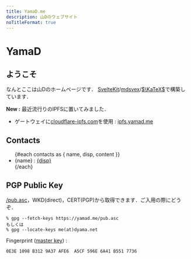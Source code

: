 ```yaml
---
title: YamaD.me
description: 山Dのウェブサイト
noTitleFormat: true
---
```


<script context="module">
  import contacts from "$lib/contacts.json"
</script>

# YamaD

## ようこそ

なんとここは山Dのホームページです．
[SvelteKit](https://kit.svelte.dev)/[mdsvex](https://mdsvex.com)/[$\KaTeX$](https://katex.org)で構築しています．

**New :**
最近流行りのIPFSに置いてみました．

- ゲートウェイに[cloudflare-ipfs.com](https://www.cloudflare.com/distributed-web-gateway/)を使用 : [ipfs.yamad.me](https://ipfs.yamad.me)

## Contacts

<ul>
  {#each contacts as { name, disp, content }}
    <li>{name} : <a href={content} target="_blank" rel="external">{disp}</a></li>
  {/each}
</ul>

## PGP Public Key

[/pub.asc](/pub.asc)，WKD(direct)，CERT(PGP)から取得できます．ご入用の際にどうぞ．

```
% gpg --fetch-keys https://yamad.me/pub.asc
もしくは
% gpg --locate-keys me(at)dyama.net
```

Fingerprint ([master key](openpgp4fpr:0E3E1098B3129A37AFE6A5CF596E6A41B5517736)) :

```
0E3E 1098 B312 9A37 AFE6  A5CF 596E 6A41 B551 7736
```
